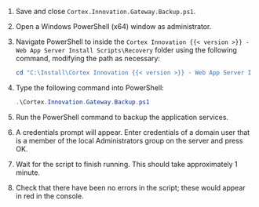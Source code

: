 1. Save and close `Cortex.Innovation.Gateway.Backup.ps1`.
1. Open a Windows PowerShell (x64) window as administrator.
1. Navigate PowerShell to inside the `Cortex Innovation {{< version >}} - Web App Server Install Scripts\Recovery` folder using the following command, modifying the path as necessary:

    ```powershell
    cd "C:\Install\Cortex Innovation {{< version >}} - Web App Server Install Scripts\Recovery"
    ```

1. Type the following command into PowerShell:

    ```powershell
    .\Cortex.Innovation.Gateway.Backup.ps1
    ```

1. Run the PowerShell command to backup the application services.
1. A credentials prompt will appear. Enter credentials of a domain user that is a member of the local Administrators group on the server and press OK.
1. Wait for the script to finish running. This should take approximately 1 minute.
1. Check that there have been no errors in the script; these would appear in red in the console.